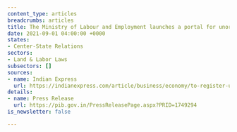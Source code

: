 ```yaml
---
content_type: articles
breadcrumbs: articles
title: The Ministry of Labour and Employment launches a portal for unorganized workers
date: 2021-09-01 04:00:00 +0000
states:
- Center-State Relations
sectors:
- Land & Labor Laws
subsectors: []
sources:
- name: Indian Express
  url: https://indianexpress.com/article/business/economy/to-register-unorganised-workers-govt-launches-e-shram-7472696/
details:
- name: Press Release
  url: https://pib.gov.in/PressReleasePage.aspx?PRID=1749294
is_newsletter: false

---
```

